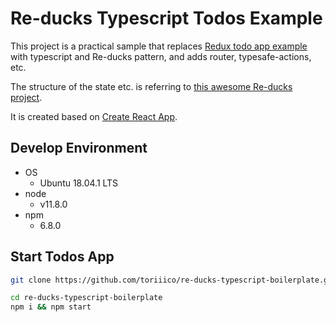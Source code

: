 # Re-ducks Typescript Todos Example

This project is a practical sample that replaces [Redux todo app example](https://github.com/reduxjs/redux/tree/master/examples/todos) with typescript and Re-ducks pattern, and adds router, typesafe-actions, etc.

The structure of the state etc. is referring to [this awesome Re-ducks project](https://github.com/jthegedus/re-ducks-examples/tree/master/re-ducks-todos).

It is created based on [Create React App](https://github.com/facebook/create-react-app).

## Develop Environment

- OS
  - Ubuntu 18.04.1 LTS
- node
  - v11.8.0
- npm
  - 6.8.0

## Start Todos App

```bash
git clone https://github.com/toriiico/re-ducks-typescript-boilerplate.git

cd re-ducks-typescript-boilerplate
npm i && npm start
```
